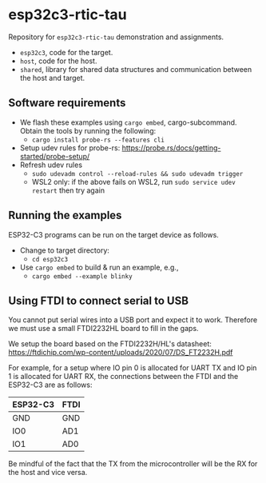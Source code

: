 # esp32c3-rtic-tau

Repository for `esp32c3-rtic-tau` demonstration and assignments.

- `esp32c3`, code for the target.
- `host`, code for the host.
- `shared`, library for shared data structures and communication between the host and target.

## Software requirements

- We flash these examples using `cargo embed`, cargo-subcommand. Obtain the tools by running the following:
  - `cargo install probe-rs --features cli`
- Setup udev rules for probe-rs: <https://probe.rs/docs/getting-started/probe-setup/>
- Refresh udev rules
  - `sudo udevadm control --reload-rules && sudo udevadm trigger`
  - WSL2 only: if the above fails on WSL2, run `sudo service udev restart` then try again

## Running the examples

ESP32-C3 programs can be run on the target device as follows.

- Change to target directory:
  - `cd esp32c3`
- Use `cargo embed` to build & run an example, e.g.,
  - `cargo embed --example blinky`

## Using FTDI to connect serial to USB

You cannot put serial wires into a USB port and expect it to work. Therefore we must use a small FTDI2232HL board to
fill in the gaps.

We setup the board based on the FTDI2232H/HL's datasheet:
<https://ftdichip.com/wp-content/uploads/2020/07/DS_FT2232H.pdf>

For example, for a setup where IO pin 0 is allocated for UART TX and IO pin 1 is allocated for UART RX, the connections
between the FTDI and the ESP32-C3 are as follows:

| ESP32-C3 | FTDI |
| - | - |
| GND | GND |
| IO0 | AD1 |
| IO1 | AD0 |

Be mindful of the fact that the TX from the microcontroller will be the RX for the host and vice versa.

